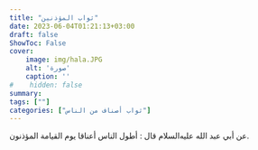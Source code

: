 ```yaml
---
title: "ثواب المؤذنين"
date: 2023-06-04T01:21:13+03:00
draft: false
ShowToc: False
cover:
    image: img/hala.JPG
    alt: 'صورة'
    caption: ''
#    hidden: false
summary: 
tags: [""]
categories: ["ثواب أصناف من الناس"]
---
```

عن أبي
عبد الله عليه‌السلام قال : أطول الناس أعناقا يوم القيامة المؤذنون.

